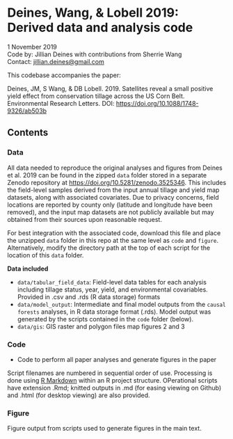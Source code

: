 # Deines, Wang, & Lobell 2019: Derived data and analysis code

1 November 2019  
Code by: Jillian Deines with contributions from Sherrie Wang   
Contact: jillian.deines@gmail.com  

This codebase accompanies the paper:

Deines, JM, S Wang, & DB Lobell. 2019. Satellites reveal a small positive yield effect from conservation tillage across the US Corn Belt. Environmental Research Letters. DOI: https://doi.org/10.1088/1748-9326/ab503b

## Contents

### Data
All data needed to reproduce the original analyses and figures from Deines et al. 2019 can be found in the zipped `data` folder stored in a separate Zenodo repository at https://doi.org/10.5281/zenodo.3525346. This includes the field-level samples derived from the input annual tillage and yield map datasets, along with associated covariates. Due to privacy concerns, field locations are reported by county only (latitude and longitude have been removed), and the input map datasets are not publicly available but may obtained from their sources upon reasonable request.

For best integration with the associated code, download this file and place the unzipped `data` folder in this repo at the same level as `code` and `figure`. Alternatively, modify the directory path at the top of each script for the location of this `data` folder.


**Data included**

* `data/tabular_field_data`: Field-level data tables for each analysis including tillage status, year, yield, and environmental covariables. Provided in .csv and .rds (R data storage) formats
* `data/model_output`: Intermediate and final model outputs from the `causal forests` analyses, in R data storage format (.rds). Model output was generated by the scripts contained in the `code` folder (below).
* `data/gis`: GIS raster and polygon files map figures 2 and 3

### Code

* Code to perform all paper analyses and generate figures in the paper 

Script filenames are numbered in sequential order of use. Processing is done using [R Markdown](https://rmarkdown.rstudio.com/) within an R project structure. OPerational scripts have extension .Rmd; knitted outputs in .md (for easing viewing on Github) and .html (for desktop viewing) are also provided.

### Figure
Figure output from scripts used to generate figures in the main text.

